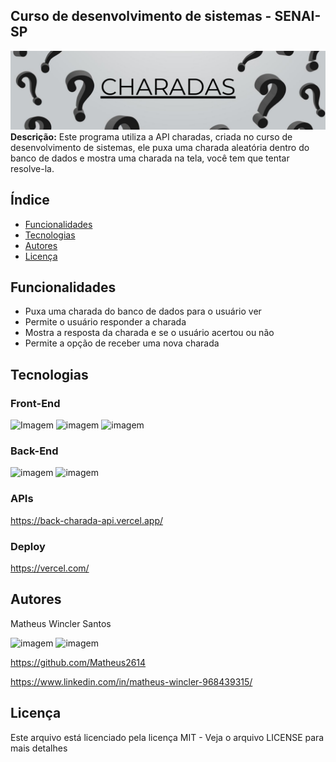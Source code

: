 ## Curso de desenvolvimento de sistemas - SENAI-SP
![imagem](img/banner.png)
**Descrição:**
Este programa utiliza a API charadas, criada no curso de desenvolvimento de sistemas, ele puxa uma charada aleatória dentro do banco de dados e mostra uma charada na tela, você tem que tentar resolve-la.
## Índice

* [Funcionalidades](#Funcionalidades)
* [Tecnologias](#Tecnologias)
* [Autores](#Autores)
* [Licença](#Licença)

## Funcionalidades
* Puxa uma charada do banco de dados para o usuário ver
* Permite o usuário responder a charada
* Mostra a resposta da charada e se o usuário acertou ou não
* Permite a opção de receber uma nova charada

## Tecnologias
### Front-End
![Imagem](https://img.shields.io/badge/HTML5-E34F26?style=for-the-badge&logo=html5&logoColor=white)
![imagem](https://img.shields.io/badge/CSS3-1572B6?style=for-the-badge&logo=css3&logoColor=white)
![imagem](https://img.shields.io/badge/JavaScript-323330?style=for-the-badge&logo=javascript&logoColor=F7DF1E)

### Back-End
![imagem](https://img.shields.io/badge/Python-FFD43B?style=for-the-badge&logo=python&logoColor=blue)
![imagem](https://img.shields.io/badge/firebase-ffca28?style=for-the-badge&logo=firebase&logoColor=black)

### APIs
https://back-charada-api.vercel.app/

### Deploy
https://vercel.com/

## Autores
Matheus Wincler Santos

![imagem](https://img.shields.io/badge/LinkedIn-0077B5?style=for-the-badge&logo=linkedin&logoColor=white)
![imagem](https://img.shields.io/badge/GitHub-100000?style=for-the-badge&logo=github&logoColor=white)

https://github.com/Matheus2614

https://www.linkedin.com/in/matheus-wincler-968439315/

## Licença
Este arquivo está licenciado pela licença MIT - Veja o arquivo LICENSE para mais detalhes